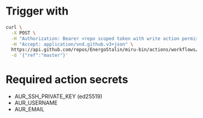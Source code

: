 # Trigger with
```sh
curl \
  -X POST \
  -H "Authorization: Bearer <repo scoped token with write action permissions>" \
  -H "Accept: application/vnd.github.v3+json" \
  https://api.github.com/repos/EnergoStalin/miru-bin/actions/workflows/aur.yaml/dispatches \
  -d '{"ref":"master"}'
```

# Required action secrets
- AUR_SSH_PRIVATE_KEY (ed25519)
- AUR_USERNAME
- AUR_EMAIL
